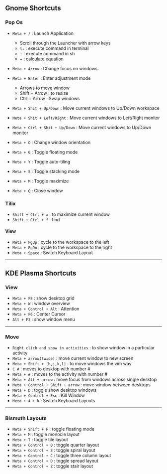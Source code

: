 ## Gnome Shortcuts

### Pop Os

- `Meta + /` : Launch Application
    - Scroll through the Launcher with arrow keys
    - `t:` : execute command in terminal
    - `:` : execute command in sh
    - `=` : calculate equation
- `Meta + Arrow` : Change focus on windows
- `Meta + Enter` : Enter adjustment mode
    - Arrows to move window
    - Shift + Arrow : to resize
    - Ctrl + Arrow : Swap windows

- `Meta + Shit + Up/Down` : Move current windows to Up/Down workspace
- `Meta + Shit + Left/Right` : Move current windows to Left/Right monitor
- `Meta + Ctrl + Shit + Up/Down` : Move current windows to Up/Down monitor
- `Meta + O` : Change window orientation
- `Meta + G` : Toggle floating mode
- `Meta + Y` : Toggle auto-tiling
- `Meta + S` : Toggle stacking mode
- `Meta + M` : Toggle maximize
- `Meta + Q` : Close window


### Tilix

- `Shift + Ctrl + x` : to maximize current window
- `Shift + Ctrl + f` : find

#### View

- `Meta + PgUp` : cycle to the workspace to the left
- `Meta + PgDn` : cycle to the workspace to the right
- `Meta + Space` : Switch Keyboard Layout

---

## KDE Plasma Shortcuts

### View

- `Meta + F8` : show desktop grid
- `Meta + W` : window overview
- `Meta + Control + Alt` : Attention
- `Meta + F6` : Center Cursor
- `Alt + F3` : show window menu

---

### Move

- `Right click and show in activities` : to show window in a particular activity
- `Meta + arrow(twice)` : move current window to new screen
- `Meta + Shift + [h,j,k,l]` : to move windows the vim way
- `C #` : moves to desktop with number #
- `Meta + #` : moves to the activity with number #
- `Meta + Alt + arrow` : move focus from windows across single desktop
- `Meta + Control + Shift + arrow` : move window between desktops
- `Meta + D` : toggle show desktop windows
- `Meta + Control + Esc` : Kill Window
- `Meta + A + k` : Switch Keyboard Layouts

---

### Bismuth Layouts

- `Meta + Shift + F` : toggle floating mode
- `Meta + M` : toggle monocle layout
- `Meta + T` : toggle tile layout
- `Meta + Control + Q` : toggle quarter layout
- `Meta + Control + S` : toggle spiral layout
- `Meta + Control + C` : toggle three column layout
- `Meta + Control + D` : toggle spread layout
- `Meta + Control + Z` : toggle stair layout
